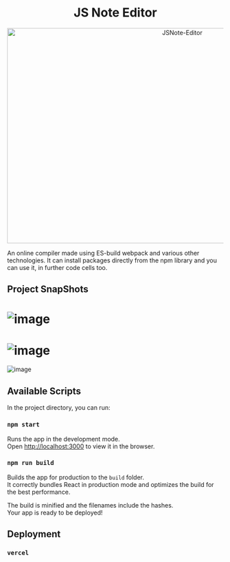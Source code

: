 <h1 align="center">JS Note Editor</h1>
<p align="center">
  <img src="https://socialify.git.ci/i-priyanshu/JSNote-Editor/image?description=1&descriptionEditable=%F0%9F%93%9DA%20React-Typescript%20Based%20Editor.&font=Raleway&issues=1&language=1&pattern=Floating%20Cogs&pulls=1&stargazers=1&theme=Dark" alt="JSNote-Editor" width="800" height="500" />
  
</p>
An online compiler made using ES-build webpack and various other technologies. It can install packages directly from the npm library and you can use it, in further code cells too.



## Project SnapShots 
![image](https://user-images.githubusercontent.com/70953098/119891561-bfbf2580-bf56-11eb-8d93-a61631af7786.png)
===
![image](https://user-images.githubusercontent.com/70953098/119891682-e67d5c00-bf56-11eb-80c1-13d29270d2cc.png)
===
![image](https://user-images.githubusercontent.com/70953098/119891821-10cf1980-bf57-11eb-8476-7ea2f0a80c35.png)



## Available Scripts

In the project directory, you can run:

### `npm start`

Runs the app in the development mode.\
Open [http://localhost:3000](http://localhost:3000) to view it in the browser.

### `npm run build`

Builds the app for production to the `build` folder.\
It correctly bundles React in production mode and optimizes the build for the best performance.

The build is minified and the filenames include the hashes.\
Your app is ready to be deployed!

## Deployment
   ### `vercel` 
